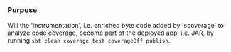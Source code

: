 ### Purpose

Will the 'instrumentation', i.e. enriched byte code added by 'scoverage' to analyze code coverage,
become part of the deployed app, i.e. JAR, by running `sbt clean coverage test coverageOff publish`.